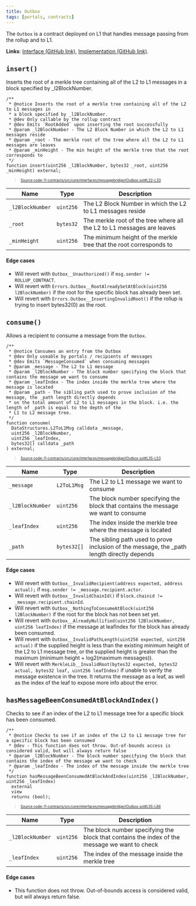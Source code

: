 ```yaml
---
title: Outbox
tags: [portals, contracts]
---
```


The `Outbox` is a contract deployed on L1 that handles message passing from the rollup and to L1.

**Links**: [Interface (GitHub link)](https://github.com/AztecProtocol/aztec-packages/blob/master/l1-contracts/src/core/interfaces/messagebridge/IOutbox.sol), [Implementation (GitHub link)](https://github.com/AztecProtocol/aztec-packages/blob/master/l1-contracts/src/core/messagebridge/Outbox.sol).

## `insert()`

Inserts the root of a merkle tree containing all of the L2 to L1 messages in a block specified by _l2BlockNumber.

```solidity title="outbox_insert" showLineNumbers 
/**
 * @notice Inserts the root of a merkle tree containing all of the L2 to L1 messages in
 * a block specified by _l2BlockNumber.
 * @dev Only callable by the rollup contract
 * @dev Emits `RootAdded` upon inserting the root successfully
 * @param _l2BlockNumber - The L2 Block Number in which the L2 to L1 messages reside
 * @param _root - The merkle root of the tree where all the L2 to L1 messages are leaves
 * @param _minHeight - The min height of the merkle tree that the root corresponds to
 */
function insert(uint256 _l2BlockNumber, bytes32 _root, uint256 _minHeight) external;
```
> <sup><sub><a href="https://github.com/AztecProtocol/aztec-packages/blob/v0.87.8/l1-contracts/src/core/interfaces/messagebridge/IOutbox.sol#L22-L33" target="_blank" rel="noopener noreferrer">Source code: l1-contracts/src/core/interfaces/messagebridge/IOutbox.sol#L22-L33</a></sub></sup>



| Name           | Type    | Description |
| -------------- | ------- | ----------- |
| `_l2BlockNumber` | `uint256` | The L2 Block Number in which the L2 to L1 messages reside |
| `_root` | `bytes32` | The merkle root of the tree where all the L2 to L1 messages are leaves |
| `_minHeight` | `uint256` | The minimum height of the merkle tree that the root corresponds to |

#### Edge cases

- Will revert with `Outbox__Unauthorized()` if `msg.sender != ROLLUP_CONTRACT`. 
- Will revert with `Errors.Outbox__RootAlreadySetAtBlock(uint256 l2BlockNumber)` if the root for the specific block has already been set.
- Will revert with `Errors.Outbox__InsertingInvalidRoot()` if the rollup is trying to insert bytes32(0) as the root.

## `consume()`

Allows a recipient to consume a message from the `Outbox`.

```solidity title="outbox_consume" showLineNumbers 
/**
 * @notice Consumes an entry from the Outbox
 * @dev Only useable by portals / recipients of messages
 * @dev Emits `MessageConsumed` when consuming messages
 * @param _message - The L2 to L1 message
 * @param _l2BlockNumber - The block number specifying the block that contains the message we want to consume
 * @param _leafIndex - The index inside the merkle tree where the message is located
 * @param _path - The sibling path used to prove inclusion of the message, the _path length directly depends
 * on the total amount of L2 to L1 messages in the block. i.e. the length of _path is equal to the depth of the
 * L1 to L2 message tree.
 */
function consume(
  DataStructures.L2ToL1Msg calldata _message,
  uint256 _l2BlockNumber,
  uint256 _leafIndex,
  bytes32[] calldata _path
) external;
```
> <sup><sub><a href="https://github.com/AztecProtocol/aztec-packages/blob/v0.87.8/l1-contracts/src/core/interfaces/messagebridge/IOutbox.sol#L35-L53" target="_blank" rel="noopener noreferrer">Source code: l1-contracts/src/core/interfaces/messagebridge/IOutbox.sol#L35-L53</a></sub></sup>



| Name           | Type        | Description |
| -------------- | -------     | ----------- |
| `_message`     | `L2ToL1Msg` | The L2 to L1 message we want to consume |
| `_l2BlockNumber`     | `uint256` | The block number specifying the block that contains the message we want to consume |
| `_leafIndex`     | `uint256` | The index inside the merkle tree where the message is located |
| `_path`     | `bytes32[]` | The sibling path used to prove inclusion of the message, the _path length directly depends |

#### Edge cases

- Will revert with `Outbox__InvalidRecipient(address expected, address actual);` if `msg.sender != _message.recipient.actor`. 
- Will revert with `Outbox__InvalidChainId()` if `block.chainid != _message.recipient.chainId`.
- Will revert with `Outbox__NothingToConsumeAtBlock(uint256 l2BlockNumber)` if the root for the block has not been set yet.
- Will revert with `Outbox__AlreadyNullified(uint256 l2BlockNumber, uint256 leafIndex)` if the message at leafIndex for the block has already been consumed.
- Will revert with `Outbox__InvalidPathLength(uint256 expected, uint256 actual)` if the supplied height is less than the existing minimum height of the L2 to L1 message tree, or the supplied height is greater than the maximum (minimum height + log2(maximum messages)).
- Will revert with `MerkleLib__InvalidRoot(bytes32 expected, bytes32 actual, bytes32 leaf, uint256 leafIndex)` if unable to verify the message existence in the tree. It returns the message as a leaf, as well as the index of the leaf to expose more info about the error.


## `hasMessageBeenConsumedAtBlockAndIndex()`

Checks to see if an index of the L2 to L1 message tree for a specific block has been consumed.

```solidity title="outbox_has_message_been_consumed_at_block_and_index" showLineNumbers 
/**
 * @notice Checks to see if an index of the L2 to L1 message tree for a specific block has been consumed
 * @dev - This function does not throw. Out-of-bounds access is considered valid, but will always return false
 * @param _l2BlockNumber - The block number specifying the block that contains the index of the message we want to check
 * @param _leafIndex - The index of the message inside the merkle tree
 */
function hasMessageBeenConsumedAtBlockAndIndex(uint256 _l2BlockNumber, uint256 _leafIndex)
  external
  view
  returns (bool);
```
> <sup><sub><a href="https://github.com/AztecProtocol/aztec-packages/blob/v0.87.8/l1-contracts/src/core/interfaces/messagebridge/IOutbox.sol#L55-L66" target="_blank" rel="noopener noreferrer">Source code: l1-contracts/src/core/interfaces/messagebridge/IOutbox.sol#L55-L66</a></sub></sup>



| Name           | Type        | Description |
| -------------- | -------     | ----------- |
| `_l2BlockNumber`     | `uint256` | The block number specifying the block that contains the index of the message we want to check |
| `_leafIndex`     | `uint256` | The index of the message inside the merkle tree |

#### Edge cases

- This function does not throw. Out-of-bounds access is considered valid, but will always return false.
